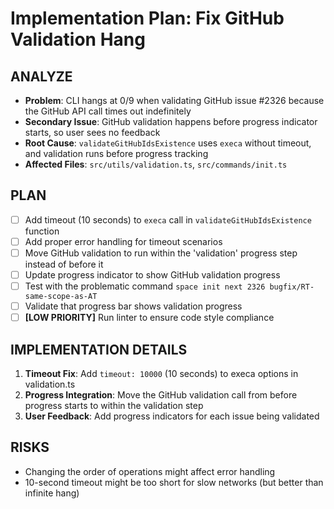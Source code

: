# Implementation Plan: Fix GitHub Validation Hang

## ANALYZE

- **Problem**: CLI hangs at 0/9 when validating GitHub issue #2326 because the GitHub API call times out indefinitely
- **Secondary Issue**: GitHub validation happens before progress indicator starts, so user sees no feedback
- **Root Cause**: `validateGitHubIdsExistence` uses `execa` without timeout, and validation runs before progress tracking
- **Affected Files**: `src/utils/validation.ts`, `src/commands/init.ts`

## PLAN

- [ ] Add timeout (10 seconds) to `execa` call in `validateGitHubIdsExistence` function
- [ ] Add proper error handling for timeout scenarios
- [ ] Move GitHub validation to run within the 'validation' progress step instead of before it
- [ ] Update progress indicator to show GitHub validation progress
- [ ] Test with the problematic command `space init next 2326 bugfix/RT-same-scope-as-AT`
- [ ] Validate that progress bar shows validation progress
- [ ] **[LOW PRIORITY]** Run linter to ensure code style compliance

## IMPLEMENTATION DETAILS

1. **Timeout Fix**: Add `timeout: 10000` (10 seconds) to execa options in validation.ts
2. **Progress Integration**: Move the GitHub validation call from before progress starts to within the validation step
3. **User Feedback**: Add progress indicators for each issue being validated

## RISKS

- Changing the order of operations might affect error handling
- 10-second timeout might be too short for slow networks (but better than infinite hang)
